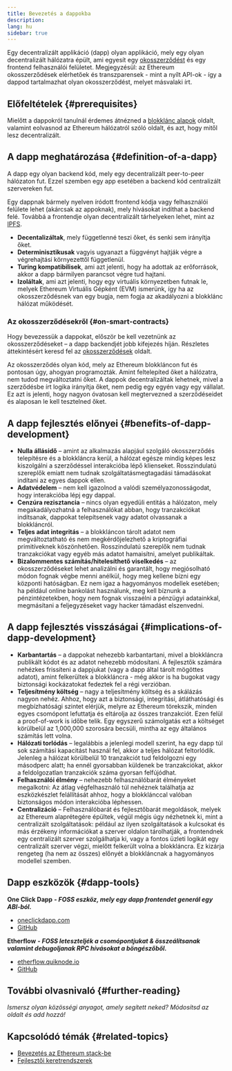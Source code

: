 ```yaml
---
title: Bevezetés a dappokba
description:
lang: hu
sidebar: true
---
```


Egy decentralizált applikáció (dapp) olyan applikáció, mely egy olyan decentralizált hálózatra épült, ami egyesít egy [okosszerződést](/developers/docs/smart-contracts/) és egy frontend felhasználói felületet. Megjegyzésül: az Ethereum okosszerződések elérhetőek és transzparensek - mint a nyílt API-ok - így a dappod tartalmazhat olyan okosszerződést, melyet másvalaki írt.

## Előfeltételek {#prerequisites}

Mielőtt a dappokról tanulnál érdemes átnézned a [blokklánc alapok](/developers/docs/intro-to-ethereum/) oldalt, valamint eolvasnod az Ethereum hálózatról szóló oldalt, és azt, hogy mitől lesz decentralizált.

## A dapp meghatározása {#definition-of-a-dapp}

A dapp egy olyan backend kód, mely egy decentralizált peer-to-peer hálózaton fut. Ezzel szemben egy app esetében a backend kód centralizált szervereken fut.

Egy dappnak bármely nyelven íródott frontend kódja vagy felhasználói felülete lehet (akárcsak az appoknak), mely hívásokat indíthat a backend felé. Továbbá a frontendje olyan decentralizált tárhelyeken lehet, mint az [IPFS](https://ipfs.io/).

- **Decentalizáltak**, mely függetlenné teszi őket, és senki sem irányítja őket.
- **Determinisztikusak** vagyis ugyanazt a függvényt hajtják végre a végrehajtási környezettől függetlenül.
- **Turing kompatibilisek**, ami azt jelenti, hogy ha adottak az erőforrások, akkor a dapp bármilyen parancsot végre tud hajtani.
- **Izoláltak**, ami azt jelenti, hogy egy virtuális környezetben futnak le, melyek Ethereum Virtuális Gépként (EVM) ismerünk, így ha az okosszerződésnek van egy bugja, nem fogja az akadályozni a blokklánc hálózat működését.

### Az okosszerződésekről {#on-smart-contracts}

Hogy bevezessük a dappokat, először be kell vezetnünk az okosszerződéseket – a dapp backendjét jobb kifejezés híján. Részletes áttekintésért keresd fel az [okosszerződések](/developers/docs/smart-contracts/) oldalt.

Az okosszerződés olyan kód, mely az Ethereum blokkláncon fut és pontosan úgy, ahogyan programozták. Amint feltelepíted őket a hálózatra, nem tudod megváltoztatni őket. A dappok decentralizáltak lehetnek, mivel a szerződésbe írt logika irányítja őket, nem pedig egy egyén vagy egy vállalat. Ez azt is jelenti, hogy nagyon óvatosan kell megtervezned a szerződéseidet és alaposan le kell tesztelned őket.

## A dapp fejlesztés előnyei {#benefits-of-dapp-development}

- **Nulla állásidő** – amint az alkalmazás alapjául szolgáló okosszerződés telepítésre és a blokkláncra kerül, a hálózat egésze mindig képes lesz kiszolgálni a szerződéssel interakcióba lépő klienseket. Rosszindulatú szereplők emiatt nem tudnak szolgáltatásmegtagadási támadásokat indítani az egyes dappok ellen.
- **Adatvédelem** – nem kell igazolnod a valódi személyazonosságodat, hogy interakcióba lépj egy dappal.
- **Cenzúra rezisztancia** – nincs olyan egyedüli entitás a hálózaton, mely megakadályozhatná a felhasználókat abban, hogy tranzakciókat indítsanak, dappokat telepítsenek vagy adatot olvassanak a blokkláncról.
- **Teljes adat integritás** – a blokkláncon tárolt adatot nem megváltoztatható és nem megkérdőjelezhető a kriptográfiai primitíveknek köszönhetően. Rosszindulatú szereplők nem tudnak tranzakciókat vagy egyéb más adatot hamaisítni, amelyet publikáltak.
- **Bizalommentes számítás/hitelesíthető viselkedés** – az okosszerződéseket lehet analizálni és garantált, hogy megjósolható módon fognak végbe menni anélkül, hogy meg kellene bízni egy központi hatóságban. Ez nem igaz a hagyományos modellek esetében; ha például online bankolást használunk, meg kell bíznunk a pénzintézetekben, hogy nem fognak visszaélni a pénzügyi adatainkkal, megmásítani a feljegyzéseket vagy hacker támadást elszenvedni.

## A dapp fejlesztés visszáságai {#implications-of-dapp-development}

- **Karbantartás** – a dappokat nehezebb karbantartani, mivel a blokkláncra publikált kódot és az adatot nehezebb módosítani. A fejlesztők számára nehézkes frissíteni a dappjukat (vagy a dapp által tárolt mögöttes adatot), amint felkerültek a blokkláncra - még akkor is ha bugokat vagy biztonsági kockázatokat fedeztek fel a régi verzióban.
- **Teljesítmény költség** – nagy a teljesítmény költség és a skálázás nagyon nehéz. Ahhoz, hogy azt a biztonsági, integritási, átláthatósági és megbízhatósági szintet elérjük, melyre az Ethereum törekszik, minden egyes csomópont lefuttatja és eltárolja az összes tranzakciót. Ezen felül a proof-of-work is időbe telik. Egy egyszerű számolgatás ezt a költséget körülbelül az 1,000,000 szorosára becsüli, mintha az egy általános számítás lett volna.
- **Hálózati torlódás** – legalábbis a jelenlegi modell szerint, ha egy dapp túl sok számítási kapacitást használ fel, akkor a teljes hálózat feltorlódik. Jelenleg a hálózat körülbelül 10 tranzakciót tud feldolgozni egy másodperc alatt; ha ennél gyorsabban küldenek be tranzakciókat, akkor a feldolgozatlan tranzakciók száma gyorsan felfújódhat.
- **Felhasználói élmény** – nehezebb felhasználóbarát élményeket megalkotni: Az átlag végfelhasználó túl nehéznek találhatja az eszközkészlet felállítását ahhoz, hogy a blokklánccal valóban biztonságos módon interakcióba léphessen.
- **Centralizáció** – Felhasználóbarát és fejlesztőbarát megoldások, melyek az Ethereum alaprétegére épültek, végül mégis úgy nézhetnek ki, mint a centralizált szolgáltatások: például az ilyen szolgáltatások a kulcsokat és más érzékeny információkat a szerver oldalon tárolhatják, a frontendnek egy centralizált szerver szolgálhatja ki, vagy a fontos üzleti logikát egy centralizált szerver végzi, mielőtt felkerült volna a blokkláncra. Ez kizárja rengeteg (ha nem az összes) előnyét a blokkláncnak a hagyományos modellel szemben.

## Dapp eszközök {#dapp-tools}

**One Click Dapp** **_- FOSS eszköz, mely egy dapp frontendet generál egy ABI-ból._**

- [oneclickdapp.com](https://oneclickdapp.com)
- [GitHub](https://github.com/One-Click-Dapp/one-click-dApp)

**Etherflow** **_- FOSS leteszteljék a csomópontjukat & összeálítsanak valamint debugoljanak RPC hívásokat a böngészőből._**

- [etherflow.quiknode.io](https://etherflow.quiknode.io/)
- [GitHub](https://github.com/abunsen/etherflow)

## További olvasnivaló {#further-reading}

_Ismersz olyan közösségi anyagot, amely segített neked? Módosítsd az oldalt és add hozzá!_

## Kapcsolódó témák {#related-topics}

- [Bevezetés az Ethereum stack-be](/developers/docs/ethereum-stack/)
- [Fejlesztői keretrendszerek](/developers/docs/frameworks/)

